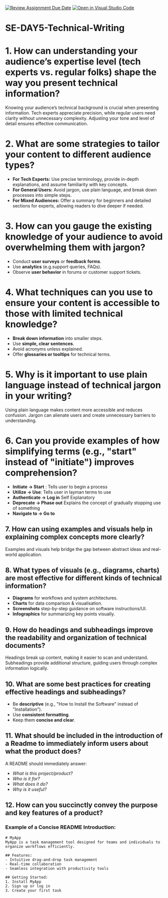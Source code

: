 [![Review Assignment Due Date](https://classroom.github.com/assets/deadline-readme-button-22041afd0340ce965d47ae6ef1cefeee28c7c493a6346c4f15d667ab976d596c.svg)](https://classroom.github.com/a/zsAR-pyY)
[![Open in Visual Studio Code](https://classroom.github.com/assets/open-in-vscode-2e0aaae1b6195c2367325f4f02e2d04e9abb55f0b24a779b69b11b9e10269abc.svg)](https://classroom.github.com/online_ide?assignment_repo_id=18708830&assignment_repo_type=AssignmentRepo)
# SE-DAY5-Technical-Writing

# 1. How can understanding your audience’s expertise level (tech experts vs. regular folks) shape the way you present technical information?
Knowing your audience’s technical background is crucial when presenting information. Tech experts appreciate precision, while regular users need clarity without unnecessary complexity. Adjusting your tone and level of detail ensures effective communication.

# 2. What are some strategies to tailor your content to different audience types?
- **For Tech Experts:** Use precise terminology, provide in-depth explanations, and assume familiarity with key concepts.
- **For General Users:** Avoid jargon, use plain language, and break down processes into simple steps.
- **For Mixed Audiences:** Offer a summary for beginners and detailed sections for experts, allowing readers to dive deeper if needed.

# 3. How can you gauge the existing knowledge of your audience to avoid overwhelming them with jargon?
- Conduct **user surveys** or **feedback forms**.
- Use **analytics** (e.g.support queries, FAQs).
- Observe **user behavior** in forums or customer support tickets.

# 4. What techniques can you use to ensure your content is accessible to those with limited technical knowledge?
- **Break down information** into smaller steps.
- Use **simple, clear sentences**.
- Avoid acronyms unless explained.
- Offer **glossaries or tooltips** for technical terms.

# 5. Why is it important to use plain language instead of technical jargon in your writing?
Using plain language makes content more accessible and reduces confusion. Jargon can alienate users and create unnecessary barriers to understanding.

# 6. Can you provide examples of how simplifying terms (e.g., "start" instead of "initiate") improves comprehension?
- **Initiate → Start** : Tells user to begin a process
- **Utilize → Use**: Tells user in layman terms to use
- **Authenticate → Log in** Self Explanatory
- **Deprecate → Phase out** Explains the concept of gradually stopping use of something
- **Navigate to → Go to**

## 7. How can using examples and visuals help in explaining complex concepts more clearly?
Examples and visuals help bridge the gap between abstract ideas and real-world application.

## 8. What types of visuals (e.g., diagrams, charts) are most effective for different kinds of technical information?
- **Diagrams** for workflows and system architectures.
- **Charts** for data comparison & visualisation.
- **Screenshots** step-by-step guidance on software instructions/UI.
- **Infographics** for summarizing key points visually.

## 9. How do headings and subheadings improve the readability and organization of technical documents?
Headings break up content, making it easier to scan and understand. Subheadings provide additional structure, guiding users through complex information logically.

## 10. What are some best practices for creating effective headings and subheadings?
- Be **descriptive** (e.g., "How to Install the Software" instead of "Installation").
- Use **consistent formatting**.
- Keep them **concise and clear**.

## 11. What should be included in the introduction of a Readme to immediately inform users about what the product does?
A README should immediately answer:
- *What is this project/product?*
- *Who is it for?*
- *What does it do?*
- *Why is it useful?*

## 12. How can you succinctly convey the purpose and key features of a product?
### Example of a Concise README Introduction:
```
# MyApp
MyApp is a task management tool designed for teams and individuals to organize workflows efficiently.

## Features:
- Intuitive drag-and-drop task management
- Real-time collaboration
- Seamless integration with productivity tools

## Getting Started:
1. Install MyApp
2. Sign up or log in
3. Create your first task
```

